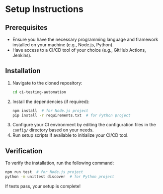 # Setup Instructions

## Prerequisites
- Ensure you have the necessary programming language and framework installed on your machine (e.g., Node.js, Python).
- Have access to a CI/CD tool of your choice (e.g., GitHub Actions, Jenkins).

## Installation
1. Navigate to the cloned repository:
   ```bash
   cd ci-testing-automation
   ```
2. Install the dependencies (if required):
   ```bash
   npm install  # for Node.js project
   pip install -r requirements.txt  # for Python project
   ```
3. Configure your CI environment by editing the configuration files in the `config/` directory based on your needs.
4. Run setup scripts if available to initialize your CI/CD tool.

## Verification
To verify the installation, run the following command:
```bash
npm run test  # for Node.js project
python -m unittest discover  # for Python project
```

If tests pass, your setup is complete!